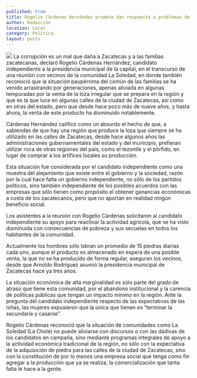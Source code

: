 ```yaml
---
published: true
title: Rogelio Cárdenas Hernández promete dar respuesta a problemas de las comunidades
author: Redacción
location: Local
category: Política
layout: posts
---
```


![](http://i.imgur.com/ERiyfycm.jpg)
La corrupción es un mal que daña a Zacatecas y a las familias zacatecanas, declaró Rogelio Cárdenas Hernández, candidato independiente a la presidencia municipal de la capital,  en el transcurso de una reunión con vecinos de la comunidad La Soledad, en donde también reconoció que la situación paupérrima del común de las familias se ha venido arrastrando por generaciones, apenas aliviada en algunas temporadas por la venta de la loza irregular que se prepara en la región y que es la que luce en algunas calles de la ciudad de Zacatecas, así como en otras del estado, pero que desde hace poco más de nueve años, y hasta ahora, la venta de este producto ha disminuido notablemente.

Cárdenas Hernández calificó como un absurdo el hecho de que, a sabiendas de que hay una región que produce la loza que siempre se ha utilizado en las calles de Zacatecas, desde hace algunos años las administraciones gubernamentales del estado y del municipio, prefieran utilizar roca de otras regiones del país, como el tezontle y el pórfido, en lugar de comprar a los artífices locales su producción.

Esta situación fue considerada por el candidato independiente como una muestra del alejamiento que existe entre el gobierno y la sociedad, razón por la cual hace falta un gobierno independiente, no sólo de los partidos políticos, sino también independiente de los posibles acuerdos con las empresas que sólo tienen como propósito el obtener ganancias económicas a costa de los zacatecanos, pero que no aportan en realidad ningún beneficio social.

Los asistentes a la reunión con Rogelio Cárdenas solicitaron al candidato independiente su apoyo para reactivar la actividad agrícola, que se ha visto disminuida con consecuencias de pobreza y sus secuelas en todos los habitantes de la comunidad.

Actualmente los hombres sólo labran un promedio de 15 piedras diarias cada uno, aunque el producto es almacenado en espera de una posible venta, la que no se ha producido de forma regular, aseguran los vecinos, desde que Arnoldo Rodríguez asumió la presidencia municipal de Zacatecas hace ya tres años.

La situación económica de alta marginalidad es sólo parte del grado de atraso que tiene esta comunidad, por el abandono institucional y la carencia de políticas públicas que tengan un impacto mínimo en la región. Ante la pregunta del candidato independiente respecto de las expectativas de las niñas, las mujeres expusieron que la única que tienen es “terminar la secundaria y casarse”.

Rogelio Cárdenas reconoció que la situación de comunidades como La Soledad (La Chole) no puede aliviarse con discursos o con las dádivas de los candidatos en campaña, sino mediante programas integrales de apoyo a la actividad económica tradicional de la región, no sólo con la expectativa de la adquisición de piedra para las calles de la ciudad de Zacatecas, sino con la constitución de por lo menos una empresa social que tenga como fin agregar a la producción que ya se realiza, la comercialización que tanta falta le hace a la gente.

